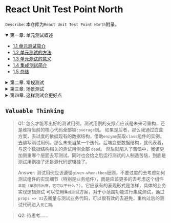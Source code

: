 # React Unit Test Point North

`Describe:`本仓库为`React Unit Test Point North`附录。

<!-- TOC depthFrom:2 orderedList:true -->

<details open>
<summary>
<a>第一章. 单元测试概述</a>
</summary>

- [1.1 单元测试简介](./docs/unit-1/1-1.md)
- [1.2 单元测试的方法](./docs/unit-1/1-2.md)
- [1.3 单元测试的意义](./docs/unit-1/1-3.md)
- [1.4 集成测试简介](./docs/unit-1/1-4.md)
- [1.5 总结](./docs/unit-1/1-5.md)
    
</details>

<details>
<summary>
<a>第二章. 常规测试</a>
</summary>

- [2.1 怎么开始测试](./docs/unit-2/2-1.md)
- [2.2 state测试--class组件](./docs/unit-2/2-2.md)
- [2.3 state测试--function组件](./docs/unit-2/2-3.md)
- [2.4 props测试](./docs/unit-2/2-4.md)
- [2.5 context测试](./docs/unit-2/2-5.md)
- [2.6 hooks测试](./docs/unit-2/2-6.md)
- [2.7 redux测试](./docs/unit-2/2-7.md)
    
</details>

<details>
<summary>
<a>第三章. 场景测试</a>
</summary>

- [3.1 Module模块模拟测试](./docs/unit-3/3-1.md)
- [3.2 Fetch请求模拟](./docs/unit-3/3-2.md)
- [3.3 setTimeout模拟与加快执行](./docs/unit-3/3-3.md)
- [3.4 node&dom env环境切换](./docs/unit-3/3-4.md) 
    
</details>

<details>
<summary>
<a>第四章. 这样测试会更好点</a>
</summary>

- [4.1 你的测试遇到瓶颈了吗](./docs/unit-4/4-1.md)
- [4.2 怎么去组织测试模块会比较好点](./docs/unit-4/4-2.md)
    
</details>

<!-- /TOC -->

## `Valuable Thinking`

> Q1: 怎么才能写出好的测试用例，测试用例的支撑点应该是未来可重构，还是维持当前的核心代码全部被`coverage`到。
      如果是后者，那么我通过白盒方案，去过度的依据现有的数据结构，借助`enzyme`获取`class`组件的实例，去编写测试用例。那么未来当某一个迭代，后端变更数据结构，就代表着，与这个数据结构相关的测试用例全部 `dead`。
      然后就陷入了苦恼中，我该更加侧重哪个层面去写测试。同时也会给之后运行测试的人制造苦恼，到底是测试用例挂了还是源代码逻辑挂了。
>
> Answer: 测试用例应该遵循`given-when-then`细则，不要过度的去考虑如何测试组件的实现细节（特别是业务组件），而是应该更多的去考虑这个组件`本能（单独拎出来，它可以干什么？）`。它应该有的表现形式是怎样，具体的业务实现逻辑测试
>可以使用`集成测试`方案，对于小范围功能进行集成测试，通过 `props => UI`去衡量与测试业务代码，可以很有效的去避免，重构过后的测试代码进入`死亡期。`
>

> Q2: 待思考......